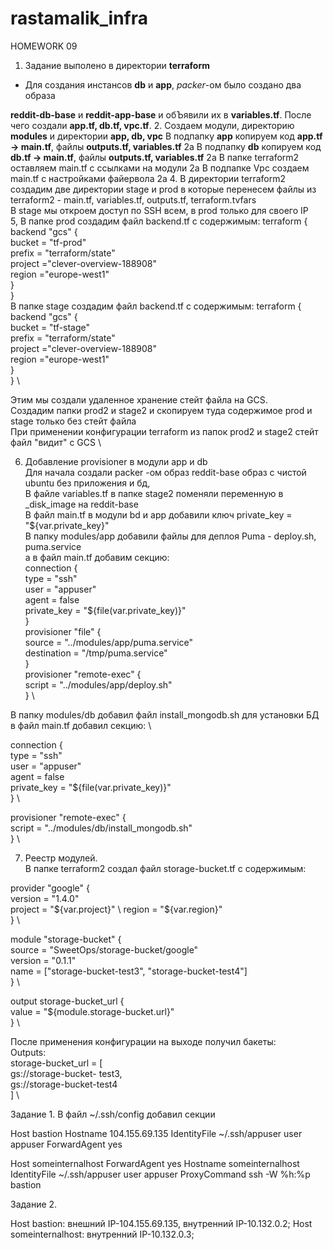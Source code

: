 # rastamalik_infra

HOMEWORK 09
1. Задание выполено в директории **terraform** 
* Для создания инстансов **db** и **app**, *packer*-ом было создано два образа

**reddit-db-base** и **reddit-app-base** и обЪявили их в **variables.tf**.
После чего создали **app.tf, db.tf, vpc.tf**.
2. Создаем модули, директорию **modules** и директории **app, db, vpc**
В подпапку **app** копируем код **app.tf -> main.tf**, файлы **outputs.tf, variables.tf** 2a
В подпапку **db** копируем код **db.tf -> main.tf**, файлы **outputs.tf, variables.tf** 2a
В папке terraform2 оставляем main.tf c ссылками на модули 2a
В подпапке Vpc создаем main.tf c настройками файервола 2a
4. В директории terraform2 создадим две директории stage и prod 
в которые перенесем файлы из terraform2 - main.tf, variables.tf, outputs.tf, terraform.tvfars \
В stage мы откроем доступ по SSH всем, в prod только для своего IP \
5, В папке prod создадим файл backend.tf c содержимым:
terraform { \
backend "gcs" { \
bucket = "tf-prod" \
prefix = "terraform/state" \
project ="clever-overview-188908" \
region ="europe-west1" \
} \
} \
В папке stage создадим файл backend.tf c содержимым:
terraform { \
backend "gcs" { \
bucket = "tf-stage" \
prefix = "terraform/state" \
project ="clever-overview-188908" \
region ="europe-west1" \
} \
} \

Этим мы создали удаленное хранение стейт файла на GCS. \
Создадим папки prod2 и stage2 и скопируем туда содержимое prod и stage только без стейт файла \
При применении конфигурации terraform из папок prod2 и stage2 стейт файл "видит" c GCS \

6. Добавление provisioner в модули app и db \
Для начала создали packer -ом образ reddit-base образ с чистой ubuntu без приложения и бд, \
В файле variables.tf в папке stage2 поменяли переменную в _disk_image на reddit-base \
В файл main.tf в модули bd и app добавили ключ private_key = "${var.private_key}" \
В папку modules/app добавили файлы для деплоя Puma - deploy.sh, puma.service \
а в файл main.tf добавим секцию: \
 connection { \
    type        = "ssh" \
    user        = "appuser" \
    agent       = false \
    private_key = "${file(var.private_key)}" \
  } \
  provisioner "file" { \
    source      = "../modules/app/puma.service" \
    destination = "/tmp/puma.service" \
  } \
  provisioner "remote-exec" { \
    script = "../modules/app/deploy.sh" \
  } \
  
В папку modules/db добавил файл install_mongodb.sh для установки БД \
в файл main.tf добавил секцию: \

connection { \
    type        = "ssh" \
    user        = "appuser" \
    agent       = false \
    private_key = "${file(var.private_key)}" \
  } \

  provisioner "remote-exec" { \
    script = "../modules/db/install_mongodb.sh" \
  } \

7. Реестр модулей. \
В папке terraform2 создал файл storage-bucket.tf c содержимым:

provider "google" { \
version = "1.4.0" \
project = "${var.project}" \
region = "${var.region}" \
} \

module "storage-bucket" { \
source = "SweetOps/storage-bucket/google" \
version = "0.1.1" \
name = ["storage-bucket-test3", "storage-bucket-test4"] \
} \

output storage-bucket_url { \
value = "${module.storage-bucket.url}" \
} \

После применения конфигурации на выходе получил бакеты: \
Outputs: \
storage-bucket_url = [ \
    gs://storage-bucket- test3, \
    gs://storage-bucket-test4 \
] \








Задание 1.
В файл ~/.ssh/config добавил секции


Host bastion
Hostname 104.155.69.135 
IdentityFile ~/.ssh/appuser
user appuser
ForwardAgent yes


Host someinternalhost
ForwardAgent yes
Hostname someinternalhost
IdentityFile ~/.ssh/appuser
user appuser
ProxyCommand ssh -W %h:%p bastion

Задание 2.

Host bastion:  внешний IP-104.155.69.135, внутренний IP-10.132.0.2;
Host someinternalhost: внутренний IP-10.132.0.3;


